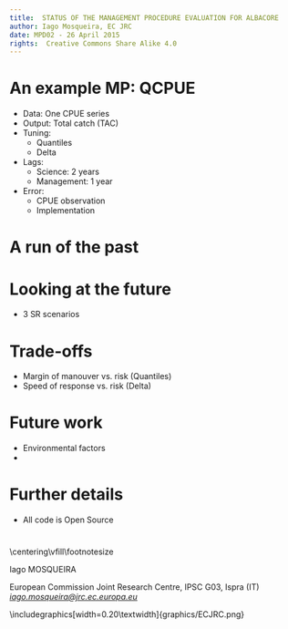 ```yaml
---
title:  STATUS OF THE MANAGEMENT PROCEDURE EVALUATION FOR ALBACORE
author: Iago Mosqueira, EC JRC
date: MPD02 - 26 April 2015
rights:  Creative Commons Share Alike 4.0
---
```


# An example MP: QCPUE

- Data: One CPUE series
- Output: Total catch (TAC)
- Tuning: 
	- Quantiles
	- Delta
- Lags:
	- Science: 2 years
	- Management: 1 year
- Error:
	- CPUE observation
	- Implementation

# A run of the past


# Looking at the future

- 3 SR scenarios

# Trade-offs

- Margin of manouver vs. risk (Quantiles)
- Speed of response vs. risk (Delta)

# Future work

- Environmental factors
-

# Further details

- All code is Open Source


# 

\centering\vfill\footnotesize

Iago MOSQUEIRA

European Commission Joint Research Centre, IPSC G03, Ispra (IT) *iago.mosqueira@jrc.ec.europa.eu*

\includegraphics[width=0.20\textwidth]{graphics/ECJRC.png}
